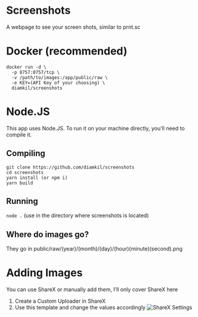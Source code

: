 # Screenshots
A webpage to see your screen shots, similar to prnt.sc

# Docker (recommended)
```
docker run -d \
  -p 8757:8757/tcp \
  -v /path/to/images:/app/public/raw \
  -e KEY=(API Key of your choosing) \
  diamkil/screenshots
  ```
  
# Node.JS
This app uses Node.JS. To run it on your machine directly, you'll need to compile it.

## Compiling
```
git clone https://github.com/diamkil/screenshots
cd screenshots
yarn install (or npm i)
yarn build
```

## Running
`node .` (use in the directory where screenshots is located)

## Where do images go?
They go in public/raw/(year)/(month)/(day)/(hour)(minute)(second).png

# Adding Images
You can use ShareX or manually add them, I'll only cover ShareX here

1. Create a Custom Uploader in ShareX
2. Use this template and change the values accordingly
![ShareX Settings](https://i.dkil.ca/raw/2021/08/03/225533.png)
